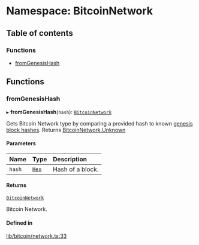 # Namespace: BitcoinNetwork

## Table of contents

### Functions

- [fromGenesisHash](BitcoinNetwork.md#fromgenesishash)

## Functions

### fromGenesisHash

▸ **fromGenesisHash**(`hash`): [`BitcoinNetwork`](../enums/BitcoinNetwork-1.md)

Gets Bitcoin Network type by comparing a provided hash to known
[genesis block hashes](https://en.bitcoin.it/wiki/Genesis_block).
Returns [BitcoinNetwork.Unknown](../enums/BitcoinNetwork-1.md#unknown)

#### Parameters

| Name | Type | Description |
| :------ | :------ | :------ |
| `hash` | [`Hex`](../classes/Hex.md) | Hash of a block. |

#### Returns

[`BitcoinNetwork`](../enums/BitcoinNetwork-1.md)

Bitcoin Network.

#### Defined in

[lib/bitcoin/network.ts:33](https://github.com/threshold-network/tbtc-v2/blob/main/typescript/src/lib/bitcoin/network.ts#L33)
